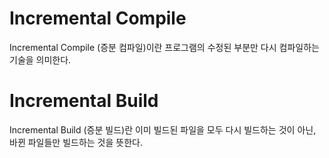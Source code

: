 # Incremental Compile 
Incremental Compile (증분 컴파일)이란 프로그램의 수정된 부분만 다시 컴파일하는 기술을 의미한다.

# Incremental Build
Incremental Build (증분 빌드)란 이미 빌드된 파일을 모두 다시 빌드하는 것이 아닌, 바뀐 파일들만 빌드하는 것을 뜻한다.




